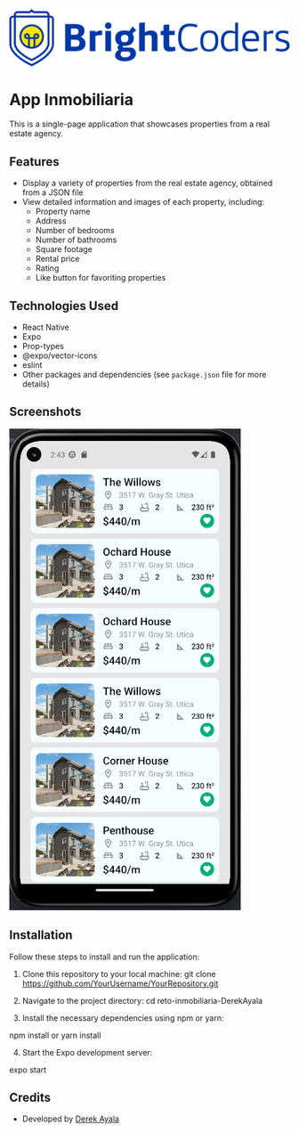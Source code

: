 ![BrightCoders Logo](img/logo.png)

# App Inmobiliaria

This is a single-page application that showcases properties from a real estate agency.

## Features

- Display a variety of properties from the real estate agency, obtained from a JSON file
- View detailed information and images of each property, including:
  - Property name
  - Address
  - Number of bedrooms
  - Number of bathrooms
  - Square footage
  - Rental price
  - Rating
  - Like button for favoriting properties

## Technologies Used

- React Native
- Expo
- Prop-types
- @expo/vector-icons
- eslint
- Other packages and dependencies (see `package.json` file for more details)

## Screenshots

![Screenshot Home Page](img/screenshot.png)

## Installation

Follow these steps to install and run the application:

1. Clone this repository to your local machine: git clone https://github.com/YourUsername/YourRepository.git

2. Navigate to the project directory: cd reto-inmobiliaria-DerekAyala

3. Install the necessary dependencies using npm or yarn:

npm install or yarn install

4. Start the Expo development server:

expo start

## Credits

- Developed by [Derek Ayala](https://github.com/DerekAyala)
